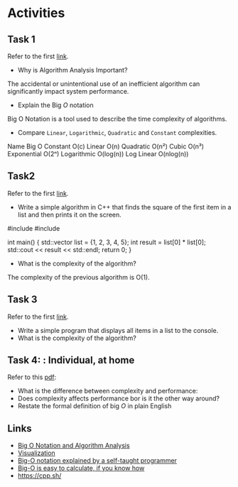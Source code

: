 # Activities

## Task 1

Refer to the first [link](#links).

- Why is Algorithm Analysis Important?

The accidental or unintentional use of an inefficient algorithm can significantly impact system performance.

- Explain the Big $O$ notation

Big O Notation is a tool used to describe the time complexity of algorithms.

- Compare `Linear`, `Logarithmic`, `Quadratic` and `Constant` complexities.

Name	        Big O
Constant	    O(c)
Linear	        O(n)
Quadratic	    O(n²)
Cubic	        O(n³)
Exponential	    O(2ⁿ)
Logarithmic	    O(log(n))
Log Linear	    O(nlog(n))

## Task2

Refer to the first [link](#links).

- Write a simple algorithm in C++ that finds the square of the first item in a list and then prints it on the screen.

#include <iostream>
#include <vector>

int main() {
  std::vector<int> list = {1, 2, 3, 4, 5};
  int result = list[0] * list[0];
  std::cout << result << std::endl;
  return 0;
}

- What is the complexity of the algorithm?

The complexity of the previous algorithm is O(1).

## Task 3

Refer to the first [link](#links).

- Write a simple program that displays all items in a list to the console.
- What is the complexity of the algorithm?

## Task 4: : Individual, at home

Refer to this [pdf](./big_o.pdf):

- What is the difference between complexity and performance:
- Does complexity affects performance bor is it the other way around?
- Restate the formal definition of big $O$ in plain English

## Links

- [Big O Notation and Algorithm Analysis ](https://stackabuse.com/big-o-notation-and-algorithm-analysis-with-python-examples/)
- [Visualization](https://www.cs.usfca.edu/~galles/visualization/Search.html)
- [Big-O notation explained by a self-taught programmer](https://justin.abrah.ms/computer-science/big-o-notation-explained.html)
- [Big-O is easy to calculate, if you know how](https://justin.abrah.ms/computer-science/how-to-calculate-big-o.html)
- https://cpp.sh/
